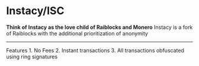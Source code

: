 <h1>Instacy/ISC</h1>
<b>Think of Instacy as the love child of Raiblocks and Monero</b>
Instacy is a fork of Raiblocks with the additional prioritization of anonymity
<hr>
Features
1. No Fees
2. Instant transactions
3. All transactions obfuscated using ring signatures
